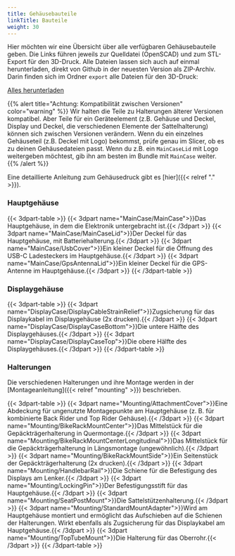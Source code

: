 ```yaml
---
title: Gehäusebauteile
linkTitle: Bauteile
weight: 30
---
```


Hier möchten wir eine Übersicht über alle verfügbaren Gehäusebauteile geben.
Die Links führen jeweils zur Quelldatei (OpenSCAD) und zum STL-Export für den
3D-Druck. Alle Dateien lassen sich auch auf einmal herunterladen, direkt von
Github in der neuesten Version als ZIP-Archiv. Darin finden sich im Ordner
`export` alle Dateien für den 3D-Druck:

<div class="text-center my-4">
<a class="btn btn-primary btn-lg" href="https://github.com/openbikesensor/OpenBikeSensor3dPrintableCase/archive/refs/heads/main.zip">Alles herunterladen<a>
</div>

{{% alert title="Achtung: Kompatibilität zwischen Versionen" color="warning" %}}
Wir halten die Teile zu Halterungen älterer Versionen kompatibel. Aber Teile für ein Geräteelement (z.B. Gehäuse und Deckel, Display und Deckel, die verschiedenen 
Elemente der Sattelhalterung) können sich zwischen Versionen verändern. Wenn du ein einzelnes Gehäuseteil (z.B. Deckel mit Logo) bekommst, prüfe genau im Slicer, ob
es zu deinen Gehäusedateien passt. Wenn du z.B. ein ``MainCaseLid`` mit Logo weitergeben möchtest, gib ihn am besten im Bundle mit ``MainCase`` weiter. 
{{% /alert %}}

Eine detaillierte Anleitung zum Gehäusedruck gibt es [hier]({{< relref "." >}}).

### Hauptgehäuse

{{< 3dpart-table >}}
{{< 3dpart name="MainCase/MainCase">}}Das Hauptgehäuse, in dem die Elektronik untergebracht ist.{{< /3dpart >}}
{{< 3dpart name="MainCase/MainCaseLid">}}Der Deckel für das Hauptgehäuse, mit Batteriehalterung.{{< /3dpart >}}
{{< 3dpart name="MainCase/UsbCover">}}Ein kleiner Deckel für die Öffnung des USB-C Ladesteckers im Hauptgehäuse.{{< /3dpart >}}
{{< 3dpart name="MainCase/GpsAntennaLid">}}Ein kleiner Deckel für die GPS-Antenne im Hauptgehäuse.{{< /3dpart >}}
{{< /3dpart-table >}}

### Displaygehäuse

{{< 3dpart-table >}}
{{< 3dpart name="DisplayCase/DisplayCableStrainRelief">}}Zugsicherung für das Displaykabel im Displaygehäuse (2x drucken).{{< /3dpart >}}
{{< 3dpart name="DisplayCase/DisplayCaseBottom">}}Die untere Hälfte des Displaygehäuses.{{< /3dpart >}}
{{< 3dpart name="DisplayCase/DisplayCaseTop">}}Die obere Hälfte des Displaygehäuses.{{< /3dpart >}}
{{< /3dpart-table >}}

### Halterungen

Die verschiedenen Halterungen und ihre Montage werden in der [Montageanleitung]({{< relref "mounting" >}}) beschrieben.

{{< 3dpart-table >}}
{{< 3dpart name="Mounting/AttachmentCover">}}Eine Abdeckung für ungenutzte Montagepunkte am Hauptgehäuse (z. B. für kombinierte Back Rider und Top Rider Gehäuse).{{< /3dpart >}}
{{< 3dpart name="Mounting/BikeRackMountCenter">}}Das Mittelstück für die Gepäckträgerhalterung in Quermontage.{{< /3dpart >}}
{{< 3dpart name="Mounting/BikeRackMountCenterLongitudinal">}}Das Mittelstück für die Gepäckträgerhalterung in Längsmontage (ungewöhnlich).{{< /3dpart >}}
{{< 3dpart name="Mounting/BikeRackMountSide">}}Ein Seitenstück der Gepäckträgerhalterung (2x drucken).{{< /3dpart >}}
{{< 3dpart name="Mounting/HandlebarRail">}}Die Schiene für die Befestigung des Displays am Lenker.{{< /3dpart >}}
{{< 3dpart name="Mounting/LockingPin">}}Der Befestigungsstift für das Hauptgehäuse.{{< /3dpart >}}
{{< 3dpart name="Mounting/SeatPostMount">}}Die Sattelstützenhalterung.{{< /3dpart >}}
{{< 3dpart name="Mounting/StandardMountAdapter">}}Wird am Hauptgehäuse montiert und ermöglicht das Aufschieben auf die Schienen der Halterungen. Wirkt ebenfalls als Zugsicherung für das Displaykabel am Hauptgehäuse.{{< /3dpart >}}
{{< 3dpart name="Mounting/TopTubeMount">}}Die Halterung für das Oberrohr.{{< /3dpart >}}
{{< /3dpart-table >}}

